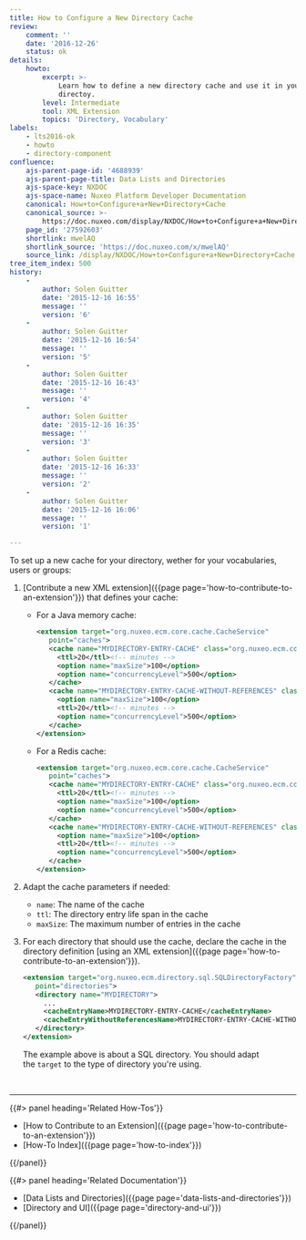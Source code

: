 ```yaml
---
title: How to Configure a New Directory Cache
review:
    comment: ''
    date: '2016-12-26'
    status: ok
details:
    howto:
        excerpt: >-
            Learn how to define a new directory cache and use it in your
            directoy.
        level: Intermediate
        tool: XML Extension
        topics: 'Directory, Vocabulary'
labels:
    - lts2016-ok
    - howto
    - directory-component
confluence:
    ajs-parent-page-id: '4688939'
    ajs-parent-page-title: Data Lists and Directories
    ajs-space-key: NXDOC
    ajs-space-name: Nuxeo Platform Developer Documentation
    canonical: How+to+Configure+a+New+Directory+Cache
    canonical_source: >-
        https://doc.nuxeo.com/display/NXDOC/How+to+Configure+a+New+Directory+Cache
    page_id: '27592603'
    shortlink: mwelAQ
    shortlink_source: 'https://doc.nuxeo.com/x/mwelAQ'
    source_link: /display/NXDOC/How+to+Configure+a+New+Directory+Cache
tree_item_index: 500
history:
    -
        author: Solen Guitter
        date: '2015-12-16 16:55'
        message: ''
        version: '6'
    -
        author: Solen Guitter
        date: '2015-12-16 16:54'
        message: ''
        version: '5'
    -
        author: Solen Guitter
        date: '2015-12-16 16:43'
        message: ''
        version: '4'
    -
        author: Solen Guitter
        date: '2015-12-16 16:35'
        message: ''
        version: '3'
    -
        author: Solen Guitter
        date: '2015-12-16 16:33'
        message: ''
        version: '2'
    -
        author: Solen Guitter
        date: '2015-12-16 16:06'
        message: ''
        version: '1'

---
```

To set up a new cache for your directory, wether for your vocabularies, users or groups:

1.  [Contribute a new XML extension]({{page page='how-to-contribute-to-an-extension'}}) that defines your cache:
    *   For a Java memory cache:

        ```xml
        <extension target="org.nuxeo.ecm.core.cache.CacheService"
           point="caches">
           <cache name="MYDIRECTORY-ENTRY-CACHE" class="org.nuxeo.ecm.core.cache.InMemoryCacheImpl">
             <ttl>20</ttl><!-- minutes -->
             <option name="maxSize">100</option>
             <option name="concurrencyLevel">500</option>
           </cache>
           <cache name="MYDIRECTORY-ENTRY-CACHE-WITHOUT-REFERENCES" class="org.nuxeo.ecm.core.cache.InMemoryCacheImpl">
             <option name="maxSize">100</option>
             <ttl>20</ttl><!-- minutes -->
             <option name="concurrencyLevel">500</option>
           </cache>
        </extension>
        ```

    *   For a Redis cache:

        ```xml
        <extension target="org.nuxeo.ecm.core.cache.CacheService"
           point="caches">
           <cache name="MYDIRECTORY-ENTRY-CACHE" class="org.nuxeo.ecm.core.redis.contribs.RedisCache">
             <ttl>20</ttl><!-- minutes -->
             <option name="maxSize">100</option>
             <option name="concurrencyLevel">500</option>
           </cache>
           <cache name="MYDIRECTORY-ENTRY-CACHE-WITHOUT-REFERENCES" class="org.nuxeo.ecm.core.redis.contribs.RedisCache">
             <option name="maxSize">100</option>
             <ttl>20</ttl><!-- minutes -->
             <option name="concurrencyLevel">500</option>
           </cache>
        </extension>
        ```

2.  Adapt the cache parameters if needed:

    *   `name`: The name of the cache
    *   `ttl`: The directory entry life span in the cache
    *   `maxSize`: The maximum number of entries in the cache
3.  For each directory that should use the cache, declare the cache in the directory definition [using an XML extension]({{page page='how-to-contribute-to-an-extension'}}).

    ```xml
    <extension target="org.nuxeo.ecm.directory.sql.SQLDirectoryFactory"
       point="directories">
       <directory name="MYDIRECTORY">
         ...
         <cacheEntryName>MYDIRECTORY-ENTRY-CACHE</cacheEntryName>
         <cacheEntryWithoutReferencesName>MYDIRECTORY-ENTRY-CACHE-WITHOUT-REFERENCES</cacheEntryWithoutReferencesName>
       </directory>
    </extension>
    ```

    The example above is about a SQL directory. You should adapt the&nbsp;`target` to the type of directory you're using.

&nbsp;

* * *

<div class="row" data-equalizer data-equalize-on="medium"><div class="column medium-6">{{#> panel heading='Related How-Tos'}}

- [How to Contribute to an Extension]({{page page='how-to-contribute-to-an-extension'}})
- [How-To Index]({{page page='how-to-index'}})

{{/panel}}</div><div class="column medium-6">{{#> panel heading='Related Documentation'}}

- [Data Lists and Directories]({{page page='data-lists-and-directories'}})
- [Directory and UI]({{page page='directory-and-ui'}})

{{/panel}}</div></div>
